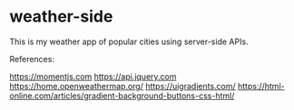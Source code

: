 # weather-side
This is my weather app of popular cities using server-side APIs. 

References:

https://momentjs.com
https://api.jquery.com
https://home.openweathermap.org/
https://uigradients.com/
https://html-online.com/articles/gradient-background-buttons-css-html/
